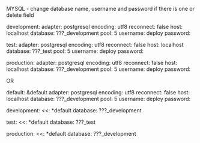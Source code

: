 MYSQL - change database name, username and password if there is one or delete field

development:
  adapter: postgresql
  encoding: utf8
  reconnect: false
  host: localhost
  database: ???_development
  pool: 5
  username: deploy
  password:

test:
  adapter: postgresql
  encoding: utf8
  reconnect: false
  host: localhost
  database: ???_test
  pool: 5
  username: deploy
  password:

production:
  adapter: postgresql
  encoding: utf8
  reconnect: false
  host: localhost
  database: ???_development
  pool: 5
  username: deploy
  password:


OR

default: &default
  adapter: postgresql
  encoding: utf8
  reconnect: false
  host: localhost
  database: ???_development
  pool: 5
  username: deploy
  password: 

development:
  <<: *default
  database: ???_development

test:
  <<: *default
  database: ???_test

production:
  <<: *default
  database: ???_development
